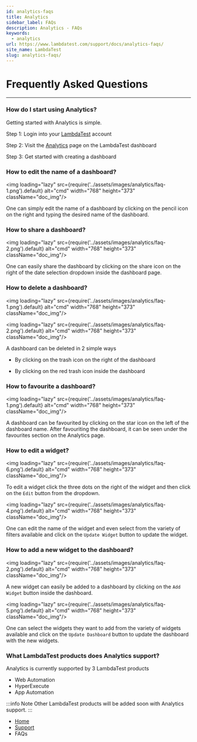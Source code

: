 ```yaml
---
id: analytics-faqs
title: Analytics
sidebar_label: FAQs
description: Analytics - FAQs
keywords:
  - analytics
url: https://www.lambdatest.com/support/docs/analytics-faqs/
site_name: LambdaTest
slug: analytics-faqs/
---
```


<script type="application/ld+json"
      dangerouslySetInnerHTML={{ __html: JSON.stringify({
       "@context": "https://schema.org",
        "@type": "BreadcrumbList",
        "itemListElement": [{
          "@type": "ListItem",
          "position": 1,
          "name": "Home",
          "item": "https://www.lambdatest.com"
        },{
          "@type": "ListItem",
          "position": 2,
          "name": "Support",
          "item": "https://www.lambdatest.com/support/docs/"
        },{
          "@type": "ListItem",
          "position": 3,
          "name": "Analytics FAQs",
          "item": "https://www.lambdatest.com/support/docs/analytics-faqs/"
        }]
      })
    }}
></script>

# Frequently Asked Questions

---

### How do I start using Analytics?

Getting started with Analytics is simple.

Step 1: Login into your [LambdaTest](https://www.lambdatest.com/) account

Step 2: Visit the [Analytics](https://analytics.lambdatest.com/) page on the LambdaTest dashboard

Step 3: Get started with creating a dashboard

### How to edit the name of a dashboard?

<img loading="lazy" src={require('../assets/images/analytics/faq-1.png').default} alt="cmd" width="768" height="373" className="doc_img"/>

One can simply edit the name of a dashboard by clicking on the pencil icon on the right and typing the desired name of the dashboard.

### How to share a dashboard?

<img loading="lazy" src={require('../assets/images/analytics/faq-2.png').default} alt="cmd" width="768" height="373" className="doc_img"/>

One can easily share the dashboard by clicking on the share icon on the right of the date selection dropdown inside the dashboard page.

### How to delete a dashboard?

<img loading="lazy" src={require('../assets/images/analytics/faq-1.png').default} alt="cmd" width="768" height="373" className="doc_img"/>

<img loading="lazy" src={require('../assets/images/analytics/faq-2.png').default} alt="cmd" width="768" height="373" className="doc_img"/>

A dashboard can be deleted in 2 simple ways

- By clicking on the trash icon on the right of the dashboard

- By clicking on the red trash icon inside the dashboard

### How to favourite a dashboard?

<img loading="lazy" src={require('../assets/images/analytics/faq-1.png').default} alt="cmd" width="768" height="373" className="doc_img"/>

A dashboard can be favourited by clicking on the star icon on the left of the dashboard name. After favouriting the dashboard, it can be seen under the favourites section on the Analytics page.

### How to edit a widget?

<img loading="lazy" src={require('../assets/images/analytics/faq-6.png').default} alt="cmd" width="768" height="373" className="doc_img"/>

To edit a widget click the three dots on the right of the widget and then click on the `Edit` button from the dropdown.

<img loading="lazy" src={require('../assets/images/analytics/faq-4.png').default} alt="cmd" width="768" height="373" className="doc_img"/>

One can edit the name of the widget and even select from the variety of filters available and click on the `Update Widget` button to update the widget.

### How to add a new widget to the dashboard?

<img loading="lazy" src={require('../assets/images/analytics/faq-2.png').default} alt="cmd" width="768" height="373" className="doc_img"/>

A new widget can easily be added to a dashboard by clicking on the `Add Widget` button inside the dashboard.

<img loading="lazy" src={require('../assets/images/analytics/faq-5.png').default} alt="cmd" width="768" height="373" className="doc_img"/>

One can select the widgets they want to add from the variety of widgets available and click on the `Update Dashboard` button to update the dashboard with the new widgets.

### What LambdaTest products does Analytics support?

Analytics is currently supported by 3 LambdaTest products

- Web Automation
- HyperExecute
- App Automation

:::info Note
Other LambdaTest products will be added soon with Analytics support.
:::

<nav aria-label="breadcrumbs">
  <ul className="breadcrumbs">
    <li className="breadcrumbs__item">
      <a className="breadcrumbs__link" target="_self" href="https://www.lambdatest.com">
        Home
      </a>
    </li>
    <li className="breadcrumbs__item">
      <a className="breadcrumbs__link" target="_self" href="https://www.lambdatest.com/support/docs/">
        Support
      </a>
    </li>
    <li className="breadcrumbs__item breadcrumbs__item--active">
      <span className="breadcrumbs__link">
      FAQs 
      </span>
    </li>
  </ul>
</nav>
